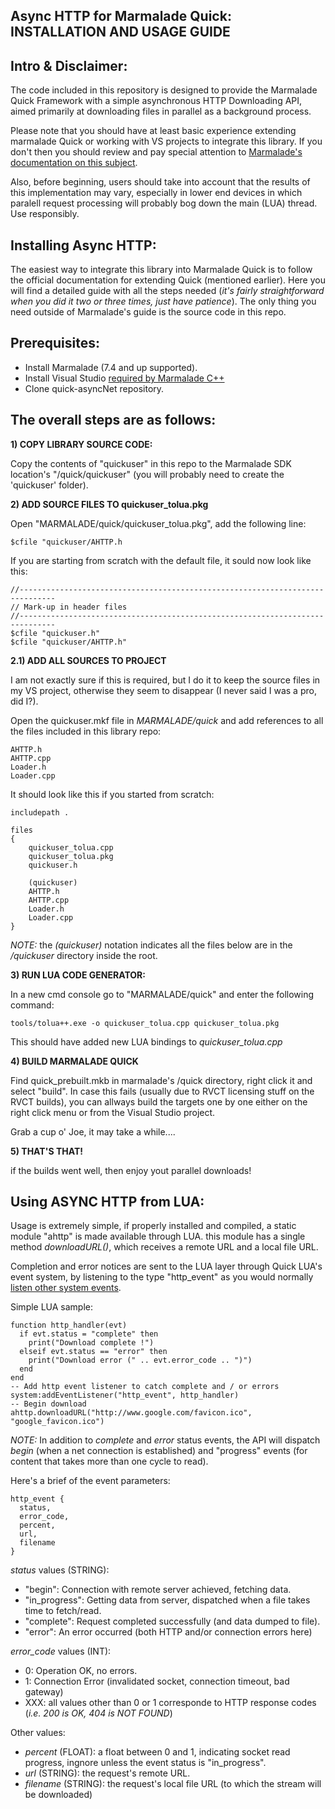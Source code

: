 Async HTTP for Marmalade Quick: INSTALLATION AND USAGE GUIDE
------------------------------------------------------------

Intro & Disclaimer:
-------------------
The code included in this repository is designed to provide the Marmalade Quick Framework with a simple asynchronous HTTP Downloading API, aimed primarily at downloading files in parallel as a background process.

Please note that you should have at least basic experience extending marmalade Quick or working with VS projects to integrate this library. If you don't then you should review and pay special attention to [Marmalade's documentation on this subject](http://docs.madewithmarmalade.com/display/MD/Extending+Quick). 

Also, before beginning, users should take into account that the results of this implementation may vary, especially in lower end devices in which paralell request processing will probably bog down the main (LUA) thread. Use responsibly.

Installing Async HTTP:
----------------------
The easiest way to integrate this library into Marmalade Quick is to follow the official documentation for extending Quick (mentioned earlier). Here you will find a detailed guide with all the steps needed (*it's fairly straightforward when you did it two or three times, just have patience*). The only thing you need outside of Marmalade's guide is the source code in this repo.

Prerequisites:
--------------
- Install Marmalade (7.4 and up supported).
- Install Visual Studio [required by Marmalade C++](http://docs.madewithmarmalade.com/display/MD/Working+with+your+IDE#WorkingwithyourIDE-Marmalade'sintegrationwithVisualStudioonWindows)
- Clone quick-asyncNet repository.

The overall steps are as follows:
---------------------------------
**1) COPY LIBRARY SOURCE CODE:**

Copy the contents of "quickuser" in this repo to the Marmalade SDK location's "/quick/quickuser" (you will probably need to create the 'quickuser' folder).

**2) ADD SOURCE FILES TO quickuser_tolua.pkg**

Open "MARMALADE/quick/quickuser_tolua.pkg", add the following line:

    $cfile "quickuser/AHTTP.h

If you are starting from scratch with the default file, it sould now look like this:

    //------------------------------------------------------------------------------
    // Mark-up in header files
    //------------------------------------------------------------------------------
    $cfile "quickuser.h"
    $cfile "quickuser/AHTTP.h"

**2.1) ADD ALL SOURCES TO PROJECT**

I am not exactly sure if this is required, but I do it to keep the source files in my VS project, otherwise they seem to disappear (I never said I was a pro, did I?).

Open the quickuser.mkf file in *MARMALADE/quick* and add references to all the files included in this library repo:

    AHTTP.h
    AHTTP.cpp
    Loader.h
    Loader.cpp

It should look like this if you started from scratch:

    includepath .
    
    files
    {
        quickuser_tolua.cpp
        quickuser_tolua.pkg
        quickuser.h
    
	    (quickuser)
	    AHTTP.h
	    AHTTP.cpp
	    Loader.h
	    Loader.cpp
    }

*NOTE:* the *(quickuser)* notation indicates all the files below are in the */quickuser* directory inside the root.

**3) RUN LUA CODE GENERATOR:**

In a new cmd console go to "MARMALADE/quick" and enter the following command:

    tools/tolua++.exe -o quickuser_tolua.cpp quickuser_tolua.pkg

This should have added new LUA bindings to *quickuser_tolua.cpp*

**4) BUILD MARMALADE QUICK**

Find quick_prebuilt.mkb in marmalade's /quick directory, right click it and select "build". In case this fails (usually due to RVCT licensing stuff on the RVCT builds), you can allways build the targets one by one either on the right click menu or from the Visual Studio project.

Grab a cup o' Joe, it may take a while....

**5) THAT'S THAT!**

if the builds went well, then enjoy yout parallel downloads!

Using ASYNC HTTP from LUA:
--------------------------
Usage is extremely simple, if properly installed and compiled, a static module "ahttp" is made available through LUA. this module has a single method *downloadURL()*, which receives a remote URL and a local file URL.

Completion and error notices are sent to the LUA layer through Quick LUA's event system, by listening to the type "http_event" as you would normally [listen other system events](http://docs.madewithmarmalade.com/display/MD/Touch+and+Other+Events).

Simple LUA sample:

    function http_handler(evt)
      if evt.status = "complete" then
        print("Download complete !")
      elseif evt.status == "error" then
        print("Download error (" .. evt.error_code .. ")")
      end
    end
    -- Add http event listener to catch complete and / or errors
    system:addEventListener("http_event", http_handler)
    -- Begin download
    ahttp.downloadURL("http://www.google.com/favicon.ico", "google_favicon.ico")
    

*NOTE:* In addition to *complete* and *error* status events, the API will dispatch *begin* (when a net connection is established) and "progress" events (for content that takes more than one cycle to read).

Here's a brief of the event parameters:

    http_event {
      status,
      error_code,
      percent,
      url,
      filename
    }

*status* values (STRING):

- "begin": Connection with remote server achieved, fetching data.
- "in_progress": Getting data from server, dispatched when a file takes time to fetch/read.
- "complete": Request completed successfully (and data dumped to file).
- "error": An error occurred (both HTTP and/or connection errors here)

*error_code* values (INT):

- 0: Operation OK, no errors.
- 1: Connection Error (invalidated socket, connection timeout, bad gateway)
- XXX: all values other than 0 or 1 corresponde to HTTP response codes (*i.e. 200 is OK, 404 is NOT FOUND*)

Other values:

- *percent* (FLOAT): a float between 0 and 1, indicating socket read progress, ingnore unless the event status is "in_progress".
- *url* (STRING): the request's remote URL.
- *filename* (STRING): the request's local file URL (to which the stream will be downloaded)
